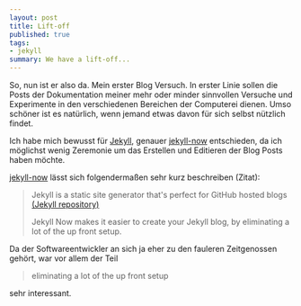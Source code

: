 ```yaml
---
layout: post
title: Lift-off
published: true
tags:
- jekyll
summary: We have a lift-off...
---
```


So, nun ist er also da. Mein erster Blog Versuch. In erster Linie sollen die Posts der Dokumentation meiner mehr oder minder sinnvollen Versuche und Experimente in den verschiedenen Bereichen der Computerei dienen. Umso schöner ist es natürlich, wenn jemand etwas davon für sich selbst nützlich findet.  

Ich habe mich bewusst für [Jekyll](http://jekyllrb.com/), genauer [jekyll-now](https://github.com/barryclark/jekyll-now) entschieden, da ich möglichst wenig Zeremonie um das Erstellen und Editieren der Blog Posts haben möchte.  

[jekyll-now](https://github.com/barryclark/jekyll-now) lässt sich folgendermaßen sehr kurz beschreiben (Zitat):  
> Jekyll is a static site generator that's perfect for GitHub hosted blogs [(Jekyll repository)](https://github.com/jekyll/jekyll)  
>
> Jekyll Now makes it easier to create your Jekyll blog, by eliminating a lot of the up front setup.  

Da der Softwareentwickler an sich ja eher zu den fauleren Zeitgenossen gehört, war vor allem der Teil  

> eliminating a lot of the up front setup

sehr interessant.
